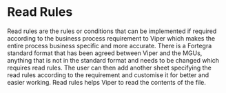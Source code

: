 # Read Rules

Read rules are the rules or conditions that can be implemented if required according to the business process requirement to Viper which makes the entire process business specific and more accurate. There is a Fortegra standard format that has been agreed between Viper and the MGUs, anything that is not in the standard format and needs to be changed which requires read rules. The user can then add another sheet specifying the read rules according to the requirement and customise it for better and easier working. Read rules helps Viper to read the contents of the file. 

 
